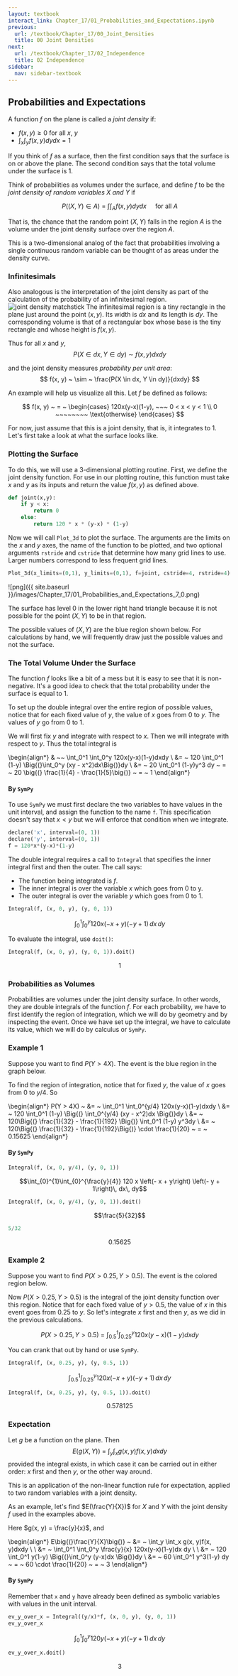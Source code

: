 ```yaml
---
layout: textbook
interact_link: Chapter_17/01_Probabilities_and_Expectations.ipynb
previous:
  url: /textbook/Chapter_17/00_Joint_Densities
  title: 00 Joint Densities
next:
  url: /textbook/Chapter_17/02_Independence
  title: 02 Independence
sidebar:
  nav: sidebar-textbook
---
```


## Probabilities and Expectations ##

A function $f$ on the plane is called a *joint density* if:
- $f(x, y) \ge 0$ for all $x$, $y$ 
- $\int_x \int_y f(x, y)dydx = 1$

If you think of $f$ as a surface, then the first condition says that the surface is on or above the plane. The second condition says that the total volume under the surface is 1.

Think of probabilities as volumes under the surface, and define $f$ to be the *joint density of random variables $X$ and $Y$* if

$$
P((X, Y) \in A) ~ = ~ \mathop{\int \int}_A f(x,y)dydx ~~~~~ \text{for all } A
$$

That is, the chance that the random point $(X, Y)$ falls in the region $A$ is the volume under the joint density surface over the region $A$.

This is a two-dimensional analog of the fact that probabilities involving a single continuous random variable can be thought of as areas under the density curve.

### Infinitesimals ###
Also analogous is the interpretation of the joint density as part of the calculation of the probability of an infinitesimal region.
![joint density matchstick](jt_density.png)
The infinitesimal region is a tiny rectangle in the plane just around the point $(x, y)$. Its width is $dx$ and its length is $dy$. The corresponding volume is that of a rectangular box whose base is the tiny rectangle and whose height is $f(x, y)$.

Thus for all $x$ and $y$,
$$
P(X \in dx, Y \in dy) ~ \sim ~ f(x, y)dxdy
$$

and the joint density measures *probability per unit area*:
$$
f(x, y) ~ \sim ~ \frac{P(X \in dx, Y \in dy)}{dxdy}
$$

An example will help us visualize all this. Let $f$ be defined as follows:

$$
f(x, y) ~ = ~ 
\begin{cases}
120x(y-x)(1-y), ~~~ 0 < x < y < 1 \\
0 ~~~~~~~~ \text{otherwise}
\end{cases}
$$

For now, just assume that this is a joint density, that is, it integrates to 1. Let's first take a look at what the surface looks like.

### Plotting the Surface ###
To do this, we will use a 3-dimensional plotting routine. First, we define the joint density function. For use in our plotting routine, this function must take $x$ and $y$ as its inputs and return the value $f(x, y)$ as defined above.


<div class="input_area" markdown="1">

```python
def joint(x,y):
    if y < x:
        return 0
    else:
        return 120 * x * (y-x) * (1-y)
```

</div>

Now we will call `Plot_3d` to plot the surface. The arguments are the limits on the $x$ and $y$ axes, the name of the function to be plotted, and two optional arguments `rstride` and `cstride` that determine how many grid lines to use. Larger numbers correspond to less frequent grid lines.


<div class="input_area" markdown="1">

```python
Plot_3d(x_limits=(0,1), y_limits=(0,1), f=joint, cstride=4, rstride=4)
```

</div>


![png]({{ site.baseurl }}/images/Chapter_17/01_Probabilities_and_Expectations_7_0.png)


The surface has level 0 in the lower right hand triangle because it is not possible for the point $(X, Y)$ to be in that region.

The possible values of $(X, Y)$ are the blue region shown below. For calculations by hand, we will frequently draw just the possible values and not the surface.

### The Total Volume Under the Surface ###
The function $f$ looks like a bit of a mess but it is easy to see that it is non-negative. It's a good idea to check that the total probability under the surface is equal to 1. 

To set up the double integral over the entire region of possible values, notice that for each fixed value of $y$, the value of $x$ goes from 0 to $y$. The values of $y$ go from 0 to 1. 

We will first fix $y$ and integrate with respect to $x$. Then we will integrate with respect to $y$. Thus the total integral is

\begin{align*}
& ~~ \int_0^1 \int_0^y 120x(y-x)(1-y)dxdy \\
&= ~ 120 \int_0^1 (1-y) \Big{(}\int_0^y (xy - x^2)dx\Big{)}dy \\
&= ~ 20 \int_0^1 (1-y)y^3 dy ~ = ~  20 \big{(} \frac{1}{4} - \frac{1}{5}\big{)} ~ = ~  1
\end{align*}

#### By `SymPy` ####
To use `SymPy` we must first declare the two variables to have values in the unit interval, and assign the function to the name `f`. This specification doesn't say that $x < y$ but we will enforce that condition when we integrate.


<div class="input_area" markdown="1">

```python
declare('x', interval=(0, 1))
declare('y', interval=(0, 1))
f = 120*x*(y-x)*(1-y)
```

</div>

The double integral requires a call to `Integral` that specifies the inner integral first and then the outer. The call says:
- The function being integrated is $f$.
- The inner integral is over the variable $x$ which goes from $0$ to y.
- The outer integral is over the variable $y$ which goes from 0 to 1.


<div class="input_area" markdown="1">

```python
Integral(f, (x, 0, y), (y, 0, 1))
```

</div>




$$\int_{0}^{1}\int_{0}^{y} 120 x \left(- x + y\right) \left(- y + 1\right)\, dx\, dy$$



To evaluate the integral, use `doit()`:


<div class="input_area" markdown="1">

```python
Integral(f, (x, 0, y), (y, 0, 1)).doit()
```

</div>




$$1$$



### Probabilities as Volumes ###
Probabilities are volumes under the joint density surface. In other words, they are double integrals of the function $f$. For each probability, we have to first identify the region of integration, which we will do by geometry and by inspecting the event. Once we have set up the integral, we have to calculate its value, which we will do by calculus or `SymPy`.

### Example 1 ###
Suppose you want to find $P(Y > 4X)$. The event is the blue region in the graph below.

To find the region of integration, notice that for fixed $y$, the value of $x$ goes from 0 to $y/4$. So 

\begin{align*}
P(Y > 4X) ~ &= ~ \int_0^1 \int_0^{y/4} 120x(y-x)(1-y)dxdy \\
&= ~ 120 \int_0^1 (1-y) \Big{(} \int_0^{y/4} (xy - x^2)dx \Big{)}dy \\
&= ~ 120\Big{(} \frac{1}{32} - \frac{1}{192} \Big{)} \int_0^1 (1-y) y^3dy \\
&= ~ 120\Big{(} \frac{1}{32} - \frac{1}{192}\Big{)} \cdot \frac{1}{20} ~ = ~ 0.15625
\end{align*}

#### By `SymPy` ####


<div class="input_area" markdown="1">

```python
Integral(f, (x, 0, y/4), (y, 0, 1))
```

</div>




$$\int_{0}^{1}\int_{0}^{\frac{y}{4}} 120 x \left(- x + y\right) \left(- y + 1\right)\, dx\, dy$$




<div class="input_area" markdown="1">

```python
Integral(f, (x, 0, y/4), (y, 0, 1)).doit()
```

</div>




$$\frac{5}{32}$$




<div class="input_area" markdown="1">

```python
5/32
```

</div>




$$0.15625$$



### Example 2 ###
Suppose you want to find $P(X > 0.25, Y > 0.5)$. The event is the colored region below. 

Now $P(X > 0.25, Y > 0.5)$ is the integral of the joint density function over this region. Notice that for each fixed value of $y > 0.5$, the value of $x$ in this event goes from $0.25$ to $y$. So let's integrate $x$ first and then $y$, as we did in the previous calculations.

$$
P(X > 0.25, Y > 0.5) ~ = ~ \int_{0.5}^1 \int_{0.25}^y 120x(y-x)(1-y)dxdy
$$

You can crank that out by hand or use `SymPy`.


<div class="input_area" markdown="1">

```python
Integral(f, (x, 0.25, y), (y, 0.5, 1))
```

</div>




$$\int_{0.5}^{1}\int_{0.25}^{y} 120 x \left(- x + y\right) \left(- y + 1\right)\, dx\, dy$$




<div class="input_area" markdown="1">

```python
Integral(f, (x, 0.25, y), (y, 0.5, 1)).doit()
```

</div>




$$0.578125$$



### Expectation ###
Let $g$ be a function on the plane. Then
$$
E(g(X, Y)) ~ = ~ \int_y \int_x g(x, y)f(x, y)dxdy 
$$
provided the integral exists, in which case it can be carried out in either order: $x$ first and then $y$, or the other way around.

This is an application of the non-linear function rule for expectation, applied to two random variables with a joint density.

As an example, let's find $E(\frac{Y}{X})$ for $X$ and $Y$ with the joint density $f$ used in the examples above.

Here $g(x, y) = \frac{y}{x}$, and

\begin{align*}
E\big{(}\frac{Y}{X}\big{)} ~ &= ~ \int_y \int_x g(x, y)f(x, y)dxdy \\ \\
&= ~ \int_0^1 \int_0^y \frac{y}{x} 120x(y-x)(1-y)dx dy \\ \\
&= ~ 120 \int_0^1 y(1-y) \Big{(}\int_0^y (y-x)dx \Big{)}dy \\
&= ~ 60 \int_0^1 y^3(1-y) dy ~ = ~ 60 \cdot \frac{1}{20} ~ = ~ 3
\end{align*}

#### By `SymPy` ####
Remember that `x` and `y` have already been defined as symbolic variables with values in the unit interval.


<div class="input_area" markdown="1">

```python
ev_y_over_x = Integral((y/x)*f, (x, 0, y), (y, 0, 1))
ev_y_over_x
```

</div>




$$\int_{0}^{1}\int_{0}^{y} 120 y \left(- x + y\right) \left(- y + 1\right)\, dx\, dy$$




<div class="input_area" markdown="1">

```python
ev_y_over_x.doit()
```

</div>




$$3$$


